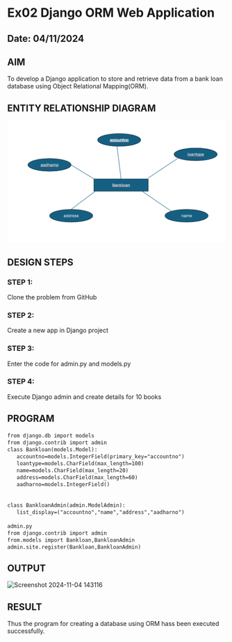 # Ex02 Django ORM Web Application
## Date: 04/11/2024

## AIM
To develop a Django application to store and retrieve data from a bank loan database using Object Relational Mapping(ORM).

## ENTITY RELATIONSHIP DIAGRAM

![Alt text](<Screenshot 2024-10-28 143703.png>)

## DESIGN STEPS

### STEP 1:
Clone the problem from GitHub

### STEP 2:
Create a new app in Django project

### STEP 3:
Enter the code for admin.py and models.py

### STEP 4:
Execute Django admin and create details for 10 books

## PROGRAM
```
from django.db import models
from django.contrib import admin
class Bankloan(models.Model):
   accountno=models.IntegerField(primary_key="accountno")
   loantype=models.CharField(max_length=100)
   name=models.CharField(max_length=20)
   address=models.CharField(max_length=60)
   aadharno=models.IntegerField()
   

class BankloanAdmin(admin.ModelAdmin):
   list_display=("accountno","name","address","aadharno")

admin.py
from django.contrib import admin
from.models import Bankloan,BankloanAdmin
admin.site.register(Bankloan,BankloanAdmin)
```


## OUTPUT

![Screenshot 2024-11-04 143116](https://github.com/user-attachments/assets/83e97642-1947-490f-a2e6-d41db6b0c3e3)



## RESULT
Thus the program for creating a database using ORM hass been executed successfully.
